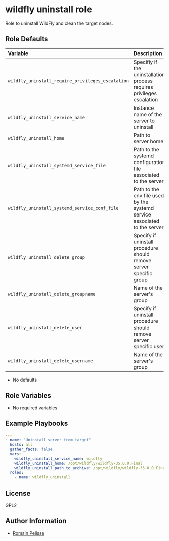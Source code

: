 wildfly uninstall role
======================

Role to uninstall WildFly and clean the target nodes.

<!--start argument_specs-->
Role Defaults
-------------

| Variable | Description | Default |
|:---------|:------------|:--------|
|`wildfly_uninstall_require_privileges_escalation`| Specifiy if the uninstallation process requires privileges escalation | `True` |
|`wildfly_uninstall_service_name`| Instance name of the server to uninstall | `{{ instance_name | default('wildfly') }}` |
|`wildfly_uninstall_home`| Path to server home | `{{ wildfly_home }}` |
|`wildfly_uninstall_systemd_service_file`| Path to the systemd configuration file associated to the server | `/usr/lib/systemd/system/{{ wildfly_uninstall_service_name }}.service` |
|`wildfly_uninstall_systemd_service_conf_file`| Path to the env file used by the systemd service associated to the server | `/etc/{{ wildfly_uninstall_service_name }}.conf` |
|`wildfly_uninstall_delete_group`| Specify if uninstall procedure should remove server specific group | `True` |
|`wildfly_uninstall_delete_groupname`| Name of the server's group | `wildfly` |
|`wildfly_uninstall_delete_user`| Specify if uninstall procedure should remove server specific user | `True` |
|`wildfly_uninstall_delete_username`| Name of the server's group | `wildfly` |


* No defaults

Role Variables
--------------

* No required variables
<!--end argument_specs-->


## Example Playbooks

```yaml
---
- name: "Uninstall server from target"
  hosts: all
  gather_facts: false
  vars:
    wildfly_uninstall_service_name: wildfly
    wildfly_uninstall_home: /opt/wildfly/wildfly-35.0.0.Final
    wildfly_uninstall_path_to_archive: /opt/wildfly/wildfly-35.0.0.Final.zip
  roles:
    - name: wildfly_uninstall
```

## License

GPL2

## Author Information

* [Romain Pelisse](https://github.com/rpelisse)
